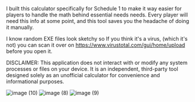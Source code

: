 I built this calculator specifically for Schedule 1 to make it way easier for players to handle the math behind essential needs needs. Every player will need this info at some point, and this tool saves you the headache of doing it manually.

I know random EXE files look sketchy so If you think it's a virus, (which it's not) you can scan it over on https://www.virustotal.com/gui/home/upload before you open it.

DISCLAIMER: This application does not interact with or modify any system processes or files on your device. It is an independent, third-party tool designed solely as an unofficial calculator for convenience and informational purposes.

![image (10)](https://github.com/user-attachments/assets/ebe96855-f70a-4e34-8d22-fb6a3838f914)
![image (8)](https://github.com/user-attachments/assets/191d45ec-deea-4e32-808e-04b06a2aeb73)
![image (9)](https://github.com/user-attachments/assets/c671672c-8ca2-41c2-8cb2-5b0c2d4947b4)
